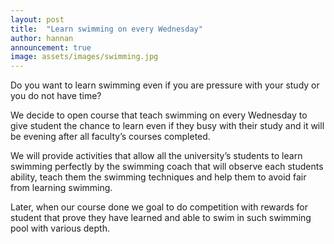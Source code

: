 ```yaml
---
layout: post
title:  "Learn swimming on every Wednesday"
author: hannan
announcement: true
image: assets/images/swimming.jpg
---
```

<p>Do you want to learn swimming even if you are pressure with your study or you do not have time?</p>

<p>We decide to open course that teach swimming on every Wednesday to give student the chance to learn even if they busy with their study and it will be evening after all faculty’s courses completed.</p>

<p>We will provide activities that allow all the university’s students to learn swimming perfectly by the swimming coach that will observe each students ability, teach them the swimming techniques and help them to avoid fair from learning swimming.</p>
<p>Later, when our course done we goal to do competition with rewards for student that prove they have learned and able to swim in such swimming pool with various depth.</p>
